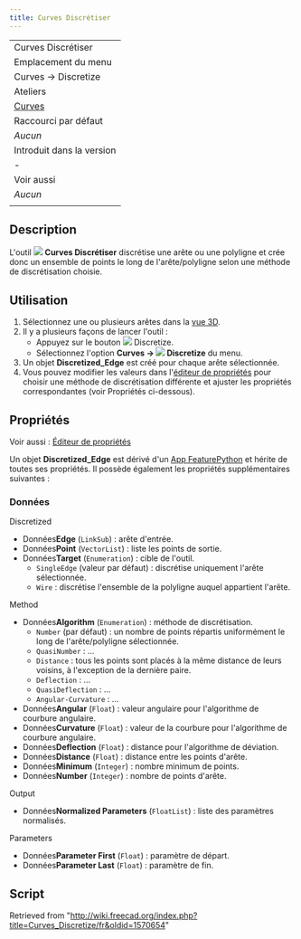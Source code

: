 ```yaml
---
title: Curves Discrétiser
---
```

|  |
| --- |
| Curves Discrétiser |
| Emplacement du menu |
| Curves → Discretize |
| Ateliers |
| [Curves](/Curves_Workbench/fr "Curves Workbench/fr") |
| Raccourci par défaut |
| *Aucun* |
| Introduit dans la version |
| - |
| Voir aussi |
| *Aucun* |
|  |

## Description

L'outil ![](/images/Curves_Discretize.svg) **Curves Discrétiser** discrétise une arête ou une polyligne et crée donc un ensemble de points le long de l'arête/polyligne selon une méthode de discrétisation choisie.

## Utilisation

1. Sélectionnez une ou plusieurs arêtes dans la [vue 3D](/3D_view/fr "3D view/fr").
2. Il y a plusieurs façons de lancer l'outil :
   * Appuyez sur le bouton ![](/images/Curves_Discretize.svg) Discretize.
   * Sélectionnez l'option **Curves → ![](/images/Curves_Discretize.svg) Discretize** du menu.
3. Un objet **Discretized\_Edge** est créé pour chaque arête sélectionnée.
4. Vous pouvez modifier les valeurs dans l'[éditeur de propriétés](/Property_editor/fr "Property editor/fr") pour choisir une méthode de discrétisation différente et ajuster les propriétés correspondantes (voir Propriétés ci-dessous).

## Propriétés

Voir aussi : [Éditeur de propriétés](/Property_editor/fr "Property editor/fr")

Un objet **Discretized\_Edge** est dérivé d'un [App FeaturePython](/App_FeaturePython/fr "App FeaturePython/fr") et hérite de toutes ses propriétés. Il possède également les propriétés supplémentaires suivantes :

### Données

Discretized

* Données**Edge** (`LinkSub`) : arête d'entrée.
* Données**Point** (`VectorList`) : liste les points de sortie.
* Données**Target** (`Enumeration`) : cible de l'outil.
  + `SingleEdge` (valeur par défaut) : discrétise uniquement l'arête sélectionnée.
  + `Wire` : discrétise l'ensemble de la polyligne auquel appartient l'arête.

Method

* Données**Algorithm** (`Enumeration`) : méthode de discrétisation.
  + `Number` (par défaut) : un nombre de points répartis uniformément le long de l'arête/polyligne sélectionnée.
  + `QuasiNumber` : ...
  + `Distance` : tous les points sont placés à la même distance de leurs voisins, à l'exception de la dernière paire.
  + `Deflection` : ...
  + `QuasiDeflection` : ...
  + `Angular-Curvature` : ...
* Données**Angular** (`Float`) : valeur angulaire pour l'algorithme de courbure angulaire.
* Données**Curvature** (`Float`) : valeur de la courbure pour l'algorithme de courbure angulaire.
* Données**Deflection** (`Float`) : distance pour l'algorithme de déviation.
* Données**Distance** (`Float`) : distance entre les points d'arête.
* Données**Minimum** (`Integer`) : nombre minimum de points.
* Données**Number** (`Integer`) : nombre de points d'arête.

Output

* Données**Normalized Parameters** (`FloatList`) : liste des paramètres normalisés.

Parameters

* Données**Parameter First** (`Float`) : paramètre de départ.
* Données**Parameter Last** (`Float`) : paramètre de fin.

## Script

Retrieved from "<http://wiki.freecad.org/index.php?title=Curves_Discretize/fr&oldid=1570654>"